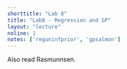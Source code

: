 ```yaml
---
shorttitle: "Lab 8"
title: "Lab8 - Regression and GP"
layout: "lecture"
noline: 1
notes: ['reguninfprior', 'gpsalmon']
---
```


Also read Rasmunnsen.
